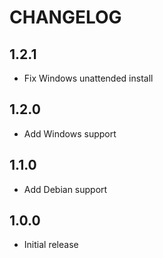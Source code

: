 # CHANGELOG

## 1.2.1

- Fix Windows unattended install

## 1.2.0

- Add Windows support

## 1.1.0

- Add Debian support

## 1.0.0

- Initial release
